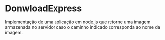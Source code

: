 ﻿# DonwloadExpress
Implementação de  uma aplicação em node.js que retorne uma imagem armazenada no servidor 
caso o caminho indicado corresponda ao nome da imagem.
